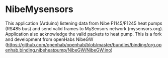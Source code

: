 # NibeMysensors
This application (Arduino) listening data from Nibe F1145/F1245 heat pumps (RS485 bus) and send 
valid frames to MySensors network (mysensors.org).  
Application also acknowledge the valid packets to heat pump. 
This is a fork and development from openHabs NibeGW 
(https://github.com/openhab/openhab/blob/master/bundles/binding/org.openhab.binding.nibeheatpump/NibeGW/NibeGW.ino)
